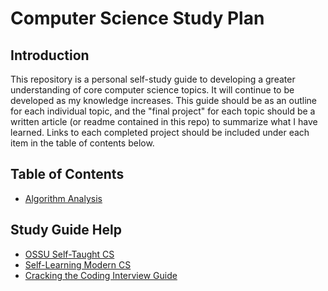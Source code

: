 # Computer Science Study Plan

## Introduction

This repository is a personal self-study guide to developing a greater understanding of core computer science topics. It will continue to be developed as my knowledge increases. This guide should be as an outline for each individual topic, and the "final project" for each topic should be a written article (or readme contained in this repo) to summarize what I have learned. Links to each completed project should be included under each item in the table of contents below.

## Table of Contents

- [Algorithm Analysis](Algorithm-Analysis/README.md)

## Study Guide Help

- [OSSU Self-Taught CS](https://github.com/ossu/computer-science)
- [Self-Learning Modern CS](https://functionalcs.github.io/curriculum/)
- [Cracking the Coding Interview Guide](https://www.youtube.com/watch?v=WVdNUFHnvJU)